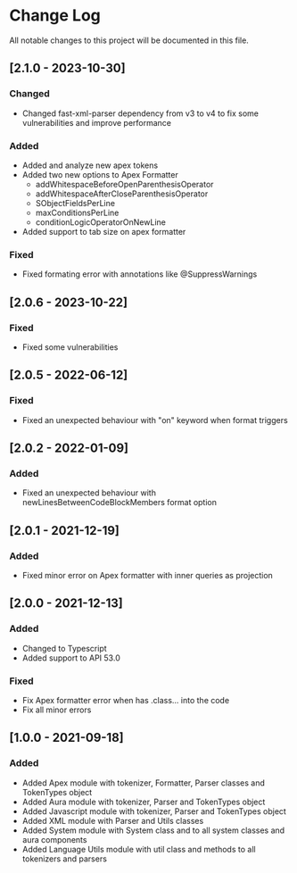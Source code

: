 # Change Log
All notable changes to this project will be documented in this file.

## [2.1.0 - 2023-10-30]
### Changed
- Changed fast-xml-parser dependency from v3 to v4 to fix some vulnerabilities and improve performance

### Added
- Added and analyze new apex tokens
- Added two new options to Apex Formatter
  - addWhitespaceBeforeOpenParenthesisOperator
  - addWhitespaceAfterCloseParenthesisOperator
  - SObjectFieldsPerLine
  - maxConditionsPerLine
  - conditionLogicOperatorOnNewLine
- Added support to tab size on apex formatter

### Fixed
- Fixed formating error with annotations like @SuppressWarnings

## [2.0.6 - 2023-10-22]
### Fixed
- Fixed some vulnerabilities

## [2.0.5 - 2022-06-12]
### Fixed
- Fixed an unexpected behaviour with "on" keyword when format triggers

## [2.0.2 - 2022-01-09]
### Added
- Fixed an unexpected behaviour with newLinesBetweenCodeBlockMembers format option

## [2.0.1 - 2021-12-19]
### Added
- Fixed minor error on Apex formatter with inner queries as projection

## [2.0.0 - 2021-12-13]
### Added
- Changed to Typescript
- Added support to API 53.0

### Fixed
- Fix Apex formatter error when has .class... into the code
- Fix all minor errors

## [1.0.0 - 2021-09-18]
### Added
- Added Apex module with tokenizer, Formatter, Parser classes and TokenTypes object
- Added Aura module with tokenizer, Parser and TokenTypes object
- Added Javascript module with tokenizer, Parser and TokenTypes object
- Added XML module with Parser and Utils classes
- Added System module with System class and to all system classes and aura components
- Added Language Utils module with util class and methods to all tokenizers and parsers
